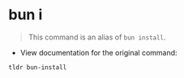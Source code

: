 # bun i

> This command is an alias of `bun install`.

- View documentation for the original command:

`tldr bun-install`

